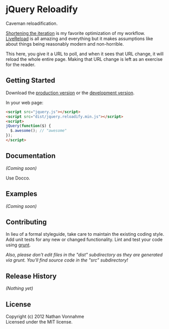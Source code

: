 # jQuery Reloadify

Caveman reloadification.

[Shortening the iteration](http://vimeo.com/36579366) is my favorite optimization of my workflow. [LiveReload](http://livereload.com/) is all amazing and everything but it makes assumptions like about things being reasonably modern and non-horrible.

This here, you give it a URL to poll, and when it sees that URL change, it will reload the whole entire page. Making that URL change is left as an exercise for the reader.

## Getting Started
Download the [production version][min] or the [development version][max].

[min]: https://raw.github.com/n8v/jquery.reloadify/master/dist/jquery.reloadify.min.js
[max]: https://raw.github.com/n8v/jquery.reloadify/master/dist/jquery.reloadify.js

In your web page:

```html
<script src="jquery.js"></script>
<script src="dist/jquery.reloadify.min.js"></script>
<script>
jQuery(function($) {
  $.awesome(); // "awesome"
});
</script>
```

## Documentation
_(Coming soon)_

Use Docco.

## Examples
_(Coming soon)_

## Contributing
In lieu of a formal styleguide, take care to maintain the existing coding style. Add unit tests for any new or changed functionality. Lint and test your code using [grunt](https://github.com/cowboy/grunt).

_Also, please don't edit files in the "dist" subdirectory as they are generated via grunt. You'll find source code in the "src" subdirectory!_

## Release History
_(Nothing yet)_

## License
Copyright (c) 2012 Nathan Vonnahme  
Licensed under the MIT license.
